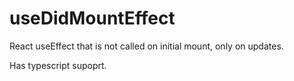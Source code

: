 # useDidMountEffect

React useEffect that is not called on initial mount, only on updates.

Has typescript supoprt.